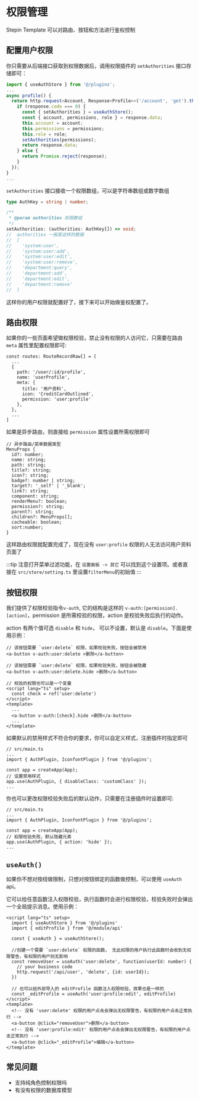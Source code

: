 # 权限管理
Stepin Template 可以对路由、按钮和方法进行鉴权控制
## 配置用户权限
你只需要从后端接口获取到权限数据后，调用权限插件的 `setAuthorities` 接口存储即可：
```ts {1,6-7,11}
import { useAuthStore } from '@/plugins';
...
async profile() {
  return http.request<Account, Response<Profile>>('/account', 'get').then((response) => {
    if (response.code === 0) {
      const { setAuthorities } = useAuthStore();
      const { account, permissions, role } = response.data;
      this.account = account;
      this.permissions = permissions;
      this.role = role;
      setAuthorities(permissions);
      return response.data;
    } else {
      return Promise.reject(response);
    }
  });
}
...
```
`setAuthorities` 接口接收一个权限数组，可以是字符串数组或数字数组
```ts
type AuthKey = string | number;

/**
 * @param authorities 权限数组
 */
setAuthorities: (authorities: AuthKey[]) => void;
//  authorities 一般是这样的数据
//  [
//    'system:user',
//    'system:user:add',
//    'system:user:edit',
//    'system:user:remove',
//    'department:query',
//    'department:add',
//    'department:edit',
//    'department:remove'
//  ]
```
这样你的用户权限就配置好了，接下来可以开始做鉴权配置了。
## 路由权限
如果你的一些页面希望做权限校验，禁止没有权限的人访问它，只需要在路由 `meta` 属性里配置权限即可:
```ts{9}
const routes: RouteRecordRaw[] = [
  ...
  {
    path: '/user/:id/profile',
    name: 'userProfile',
    meta: {
      title: '用户资料',
      icon: 'CreditCardOutlined',
      permission: 'user:profile'
    },
  },
  ...
]
```
如果是异步路由，则直接给 `permission` 属性设置所需权限即可
```ts{13}
// 异步路由/菜单数据类型
MenuProps {
  id?: number;
  name: string;
  path: string;
  title?: string;
  icon?: string;
  badge?: number | string;
  target?: '_self' | '_blank';
  link?: string;
  component: string;
  renderMenu?: boolean;
  permission?: string;
  parent?: string;
  children?: MenuProps[];
  cacheable: boolean;
  sort:number;
}
```
这样路由权限就配置完成了，现在没有 `user:profile` 权限的人无法访问用户资料页面了

:::tip
注意打开菜单过滤功能，在 `设置面板 -> 其它` 可以找到这个设置项。或者直接在 `src/store/setting.ts` 里设置`filterMenu`的初始值
:::
## 按钮权限
我们提供了权限校验指令`v-auth`, 它的结构是这样的 `v-auth:[permission].[action]`，permission 是所需校验的权限，action 是校验失败后执行的动作。

action 有两个值可选 `disable` 和 `hide`， 可以不设置，默认是 `disable`。下面是使用示例：
```vue {2,5,9,13}
// 该按钮需要 `user:delete` 权限，如果校验失败，按钮会被禁用
<a-button v-auth:user:delete >删除</a-button>

// 该按钮需要 `user:delete` 权限，如果校验失败，按钮会被隐藏
<a-button v-auth:user:delete.hide >删除</a-button>

// 校验的权限也可以是一个变量
<script lang="ts" setup>
  const check = ref('user:delete')
</script>
<template>
  ...
  <a-button v-auth:[check].hide >删除</a-button>
  ...
</template>
```
如果默认的禁用样式不符合你的要求，你可以自定义样式，注册插件时指定即可

```ts{6,7}
// src/main.ts
...
import { AuthPlugin, IconfontPlugin } from '@/plugins';

const app = createApp(App);
// 设置禁用样式
app.use(AuthPlugin, { disableClass: 'customClass' });
...
```

你也可以更改权限校验失败后的默认动作，只需要在注册插件时设置即可:

```ts{6,7}
// src/main.ts
...
import { AuthPlugin, IconfontPlugin } from '@/plugins';

const app = createApp(App);
// 权限校验失败，默认隐藏元素
app.use(AuthPlugin, { action: 'hide' });
...
```
## `useAuth()`
如果你不想对按纽做限制，只想对按钮绑定的函数做控制，可以使用 `useAuth` api。

它可以给任意函数注入权限校验，执行函数时会进行权限校验，校验失败时会弹出一个全局提示消息。使用示例：
```vue
<script lang="ts" setup>
  import { useAuthStore } from '@/plugins'
  import { editProfile } from '@/module/api'

  const { useAuth } = useAuthStore();
  
  //创建一个需要 `user:delete` 权限的函数， 无此权限的用户执行此函数时会收到无权限警告，有权限的用户则无影响
  const removeUser = useAuth('user:delete', function(userId: number) {
    // your business code
    http.request('/api/user', 'delete', {id: userId});
  })

  // 也可以给外部导入的 editProfile 函数注入权限校验，效果也是一样的
  const _editProfile = useAuth('user:profile:edit', editProfile)
</script>
<template>
  <!-- 没有 'user:delete' 权限的用户点击会弹出无权限警告，有权限的用户点击正常执行 -->
  <a-button @click="removeUser">删除</a-button>
  <!-- 没有 'user:profile:edit' 权限的用户点击会弹出无权限警告，有权限的用户点击正常执行 -->
  <a-button @click="_editProfile">编辑</a-button>
</template>
```

## 常见问题

- 支持纯角色控制权限吗
- 有没有权限的数据库模型
